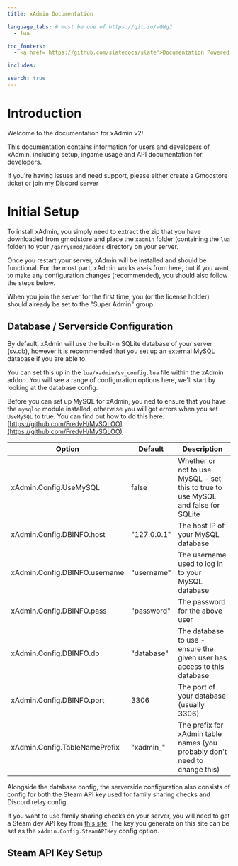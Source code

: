 ```yaml
---
title: xAdmin Documentation

language_tabs: # must be one of https://git.io/vQNgJ
  - lua

toc_footers:
  - <a href='https://github.com/slatedocs/slate'>Documentation Powered by Slate</a>

includes:

search: true
---
```


# Introduction

Welcome to the documentation for xAdmin v2!

This documentation contains information for users and developers of xAdmin, including setup, ingame usage and API documentation for developers.

<aside class="notice">
If you're having issues and need support, please either create a Gmodstore ticket or join my Discord server
</aside>


# Initial Setup

To install xAdmin, you simply need to extract the zip that you have downloaded from gmodstore and place the <code>xadmin</code> folder (containing the <code>lua</code> folder) to your <code>/garrysmod/addons</code> directory on your server.

Once you restart your server, xAdmin will be installed and should be functional. For the most part, xAdmin works as-is from here, but if you want to make any configuration changes (recommended), you should also follow the steps below.

<aside class="notice">
When you join the server for the first time, you (or the license holder) should already be set to the "Super Admin" group
</aside>

## Database / Serverside Configuration

By default, xAdmin will use the built-in SQLite database of your server (sv.db), however it is recommended that you set up an external MySQL database if you are able to.

You can set this up in the ```lua/xadmin/sv_config.lua``` file within the xAdmin addon. You will see a range of configuration options here, we'll start by looking at the database config.

Before you can set up MySQL for xAdmin, you ned to ensure that you have the ```mysqloo``` module installed, otherwise you will get errors when you set ```UseMySQL``` to true. You can find out how to do this here: [https://github.com/FredyH/MySQLOO](https://github.com/FredyH/MySQLOO)

Option | Default | Description
--------- | ------- | -----------
xAdmin.Config.UseMySQL | false | Whether or not to use MySQL - set this to true to use MySQL and false for SQLite
xAdmin.Config.DBINFO.host | "127.0.0.1" | The host IP of your MySQL database
xAdmin.Config.DBINFO.username | "username" | The username used to log in to your MySQL database
xAdmin.Config.DBINFO.pass | "password" | The password for the above user
xAdmin.Config.DBINFO.db | "database" | The database to use - ensure the given user has access to this database
xAdmin.Config.DBINFO.port | 3306 | The port of your database (usually 3306)
xAdmin.Config.TableNamePrefix | "xadmin_" | The prefix for xAdmin table names (you probably don't need to change this)

Alongside the database config, the serverside configuration also consists of config for both the Steam API key used for family sharing checks and Discord relay config.

If you want to use family sharing checks on your server, you will need to get a Steam dev API key from [this site](https://steamcommunity.com/dev/apikey). The key you generate on this site can be set as the ```xAdmin.Config.SteamAPIKey``` config option.


## Steam API Key Setup